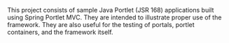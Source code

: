 This project consists of sample Java Portlet (JSR 168) applications built using Spring Portlet MVC.  They are intended to illustrate proper use of the framework.  They are also useful for the testing of portals, portlet containers, and the framework itself.